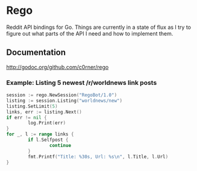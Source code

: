 # Rego
Reddit API bindings for Go. Things are currently in a state of flux as I try to figure out what parts of the API I need and how to implement them.

## Documentation
http://godoc.org/github.com/c0rner/rego

### Example: Listing 5 newest /r/worldnews link posts
```go
session := rego.NewSession("RegoBot/1.0")
listing := session.Listing("worldnews/new")
listing.SetLimit(5)
links, err := listing.Next()
if err != nil {
        log.Print(err)
}
for _, l := range links {
        if l.Selfpost {
                continue
        }
        fmt.Printf("Title: %30s, Url: %s\n", l.Title, l.Url)
}
```
